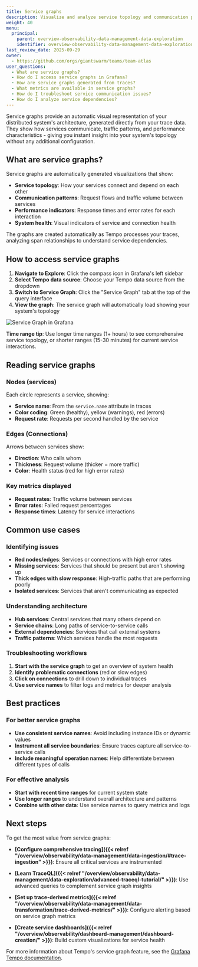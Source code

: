 ```yaml
---
title: Service graphs
description: Visualize and analyze service topology and communication patterns using Tempo's service graph feature.
weight: 40
menu:
  principal:
    parent: overview-observability-data-management-data-exploration
    identifier: overview-observability-data-management-data-exploration-service-graphs
last_review_date: 2025-09-29
owner:
  - https://github.com/orgs/giantswarm/teams/team-atlas
user_questions:
  - What are service graphs?
  - How do I access service graphs in Grafana?
  - How are service graphs generated from traces?
  - What metrics are available in service graphs?
  - How do I troubleshoot service communication issues?
  - How do I analyze service dependencies?
---
```


Service graphs provide an automatic visual representation of your distributed system's architecture, generated directly from your trace data. They show how services communicate, traffic patterns, and performance characteristics - giving you instant insight into your system's topology without any additional configuration.

## What are service graphs?

Service graphs are automatically generated visualizations that show:

- **Service topology**: How your services connect and depend on each other
- **Communication patterns**: Request flows and traffic volume between services  
- **Performance indicators**: Response times and error rates for each interaction
- **System health**: Visual indicators of service and connection health

The graphs are created automatically as Tempo processes your traces, analyzing span relationships to understand service dependencies.

## How to access service graphs

1. **Navigate to Explore**: Click the compass icon in Grafana's left sidebar
2. **Select Tempo data source**: Choose your Tempo data source from the dropdown
3. **Switch to Service Graph**: Click the "Service Graph" tab at the top of the query interface
4. **View the graph**: The service graph will automatically load showing your system's topology

![Service Graph in Grafana](../service-graph.png)

**Time range tip**: Use longer time ranges (1+ hours) to see comprehensive service topology, or shorter ranges (15-30 minutes) for current service interactions.

## Reading service graphs

### Nodes (services)

Each circle represents a service, showing:

- **Service name**: From the `service.name` attribute in traces
- **Color coding**: Green (healthy), yellow (warnings), red (errors)
- **Request rate**: Requests per second handled by the service

### Edges (Connections)

Arrows between services show:

- **Direction**: Who calls whom
- **Thickness**: Request volume (thicker = more traffic)
- **Color**: Health status (red for high error rates)

### Key metrics displayed

- **Request rates**: Traffic volume between services
- **Error rates**: Failed request percentages  
- **Response times**: Latency for service interactions

## Common use cases

### Identifying issues

- **Red nodes/edges**: Services or connections with high error rates
- **Missing services**: Services that should be present but aren't showing up
- **Thick edges with slow response**: High-traffic paths that are performing poorly
- **Isolated services**: Services that aren't communicating as expected

### Understanding architecture

- **Hub services**: Central services that many others depend on
- **Service chains**: Long paths of service-to-service calls
- **External dependencies**: Services that call external systems
- **Traffic patterns**: Which services handle the most requests

### Troubleshooting workflows
1. **Start with the service graph** to get an overview of system health
2. **Identify problematic connections** (red or slow edges)
3. **Click on connections** to drill down to individual traces
4. **Use service names** to filter logs and metrics for deeper analysis

## Best practices

### For better service graphs
- **Use consistent service names**: Avoid including instance IDs or dynamic values
- **Instrument all service boundaries**: Ensure traces capture all service-to-service calls
- **Include meaningful operation names**: Help differentiate between different types of calls

### For effective analysis

- **Start with recent time ranges** for current system state
- **Use longer ranges** to understand overall architecture and patterns
- **Combine with other data**: Use service names to query metrics and logs

## Next steps

To get the most value from service graphs:

- **[Configure comprehensive tracing]({{< relref "/overview/observability/data-management/data-ingestion/#trace-ingestion" >}})**: Ensure all critical services are instrumented
- **[Learn TraceQL]({{< relref "/overview/observability/data-management/data-exploration/advanced-traceql-tutorial/" >}})**: Use advanced queries to complement service graph insights
- **[Set up trace-derived metrics]({{< relref "/overview/observability/data-management/data-transformation/trace-derived-metrics/" >}})**: Configure alerting based on service graph metrics

- **[Create service dashboards]({{< relref "/overview/observability/dashboard-management/dashboard-creation/" >}})**: Build custom visualizations for service health

For more information about Tempo's service graph feature, see the [Grafana Tempo documentation](https://grafana.com/docs/tempo/latest/metrics-generator/service-graphs/).
